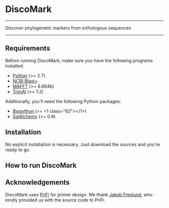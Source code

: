 # DiscoMark

---

Discover phylogenetic markers from orthologous sequences

---

## Requirements

Before running DiscoMark, make sure you have the following programs installed:
* [Python](https://www.python.org) (>= 2.7)
* [NCBI Blast+](ftp://ftp.ncbi.nlm.nih.gov/blast/executables/blast+/LATEST)
* [MAFFT](http://mafft.cbrc.jp/alignment/software) (>= 6.864b)
* [TrimAl](https://github.com/scapella/trimal) (>= 1.2)

Additionally, you'll need the following Python packages:
* [Biopython](http://biopython.org/) (>= <1 class="62"></1>)
* [SqlAlchemy](http://www.sqlalchemy.org/) (>= 0.9)

## Installation

No explicit installation is necessary. Just download the sources and you're ready to go.

## How to run DiscoMark

## Acknowledgements

DiscoMark uses [PriFi](http://cgi-www.cs.au.dk/cgi-chili/PriFi/main) for primer design. We thank [Jakob Freslund](mailto:jakobf@birc.au.dk), who kindly provided us with the source code to PriFi.
